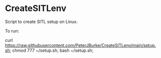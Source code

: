 # CreateSITLenv
Script to create SITL setup on Linux.

To run: 

curl https://raw.githubusercontent.com/PeterJBurke/CreateSITLenv/main/setup.sh;
chmod 777 ~/setup.sh;
bash ~/setup.sh;
